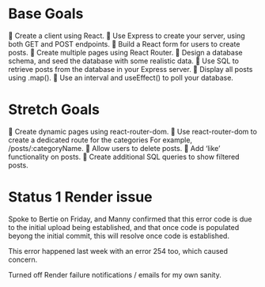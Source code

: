# Base Goals

🎯 Create a client using React.
🎯 Use Express to create your server, using both GET and POST endpoints.
🎯 Build a React form for users to create posts.
🎯 Create multiple pages using React Router.
🎯 Design a database schema, and seed the database with some realistic data.
🎯 Use SQL to retrieve posts from the database in your Express server.
🎯 Display all posts using .map().
🎯 Use an interval and useEffect() to poll your database.

# Stretch Goals

🏹 Create dynamic pages using react-router-dom.
🏹 Use react-router-dom to create a dedicated route for the categories
For example, /posts/:categoryName.
🏹 Allow users to delete posts.
🏹 Add ‘like’ functionality on posts.
🏹 Create additional SQL queries to show filtered posts.

# Status 1 Render issue

Spoke to Bertie on Friday, and Manny confirmed that this error code is due to the initial upload being established, and that once code is populated beyong the initial commit, this will resolve once code is established.

This error happened last week with an error 254 too, which caused concern.

Turned off Render failure notifications / emails for my own sanity.
